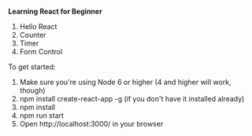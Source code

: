 **Learning React for Beginner**
1. Hello React
2. Counter
3. Timer
4. Form Control

To get started:<br>

1. Make sure you're using Node 6 or higher (4 and higher will work, though)
2. npm install create-react-app -g (if you don't have it installed already)
3. npm install
4. npm run start
5. Open http://localhost:3000/ in your browser
